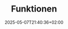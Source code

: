 ---
weight: 300
title: Funktionen
description: Ein Guide zu allen wichtigen Kern Funktionen in Atomic Cloud.
icon: auto_awesome
date: 2025-05-07T21:40:36+02:00
lastmod: 2025-05-07T21:40:36+02:00
draft: false
---